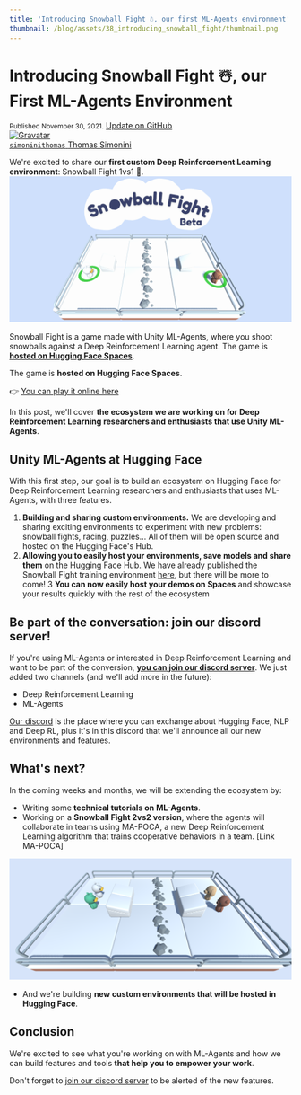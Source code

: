 ```yaml
---
title: 'Introducing Snowball Fight ☃️, our first ML-Agents environment'
thumbnail: /blog/assets/38_introducing_snowball_fight/thumbnail.png
---
```


<h1>
    Introducing Snowball Fight ☃️, our First ML-Agents Environment
</h1>

<div class="blog-metadata">
    <small>Published November 30, 2021.</small>
    <a target="_blank" class="btn no-underline text-sm mb-5 font-sans" href="https://github.com/huggingface/blog/blob/master/snowball-fight.md">
        Update on GitHub
    </a>
</div>

<div class="author-card">
    <a href="/ThomasSimonini"> 
        <img class="avatar avatar-user" src="https://aeiljuispo.cloudimg.io/v7/https://s3.amazonaws.com/moonup/production/uploads/1632748593235-60cae820b1c79a3e4b436664.jpeg?w=200&h=200&f=face" title="Gravatar">
        <div class="bfc">
            <code>simoninithomas</code>
            <span class="fullname">Thomas Simonini</span>
        </div>
    </a>
</div>



We're excited to share our **first custom Deep Reinforcement Learning environment**: Snowball Fight 1vs1 🎉.
![gif](assets/38_introducing_snowball_fight/snowballfight.gif)

Snowball Fight is a game made with Unity ML-Agents, where you shoot snowballs against a Deep Reinforcement Learning agent. The game is [**hosted on Hugging Face Spaces**](https://hf.co/spaces/launch). 

The game is **hosted on Hugging Face Spaces**. 

👉 [You can play it online here](https://huggingface.co/spaces/ThomasSimonini/SnowballFight)

In this post, we'll cover **the ecosystem we are working on for Deep Reinforcement Learning researchers and enthusiasts that use Unity ML-Agents**.

## Unity ML-Agents at Hugging Face

With this first step, our goal is to build an ecosystem on Hugging Face for Deep Reinforcement Learning researchers and enthusiasts that uses ML-Agents, with three features.

1. **Building and sharing custom environments.** We are developing and sharing exciting environments to experiment with new problems: snowball fights, racing, puzzles... All of them will be open source and hosted on the Hugging Face's Hub.
2. **Allowing you to easily host your environments, save models and share them** on the Hugging Face Hub. We have already published the Snowball Fight training environment [here](https://huggingface.co/ThomasSimonini/ML-Agents-SnowballFight-1vs1), but there will be more to come!
3 **You can now easily host your demos on Spaces** and showcase your results quickly with the rest of the ecosystem

## Be part of the conversation: join our discord server!

If you're using ML-Agents or interested in Deep Reinforcement Learning and want to be part of the conversion, **[you can join our discord server](https://discord.gg/YRAq8fMnUG)**. We just added two channels (and we'll add more in the future):

- Deep Reinforcement Learning
- ML-Agents

[Our discord](https://discord.gg/YRAq8fMnUG) is the place where you can exchange about Hugging Face, NLP and Deep RL, plus it's in this discord that we'll announce all our new environments and features.


## What's next?

In the coming weeks and months, we will be extending the ecosystem by:

- Writing some **technical tutorials on ML-Agents**.
- Working on a **Snowball Fight 2vs2 version**, where the agents will collaborate in teams using MA-POCA, a new Deep Reinforcement Learning algorithm that trains cooperative behaviors in a team.  [Link MA-POCA]

![screenshot2vs2](assets/38_introducing_snowball_fight/screenshot2vs2.png)

- And we're building **new custom environments that will be hosted in Hugging Face**.

## Conclusion

We're excited to see what you're working on with ML-Agents and how we can build features and tools **that help you to empower your work**.

Don't forget to [join our discord server](https://discord.gg/YRAq8fMnUG) to be alerted of the new features.
